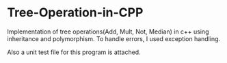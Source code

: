 # Tree-Operation-in-CPP
Implementation of tree operations(Add, Mult, Not, Median) in c++ using inheritance and polymorphism. To handle errors, I used exception handling. 

Also a unit test file for this program is attached.
